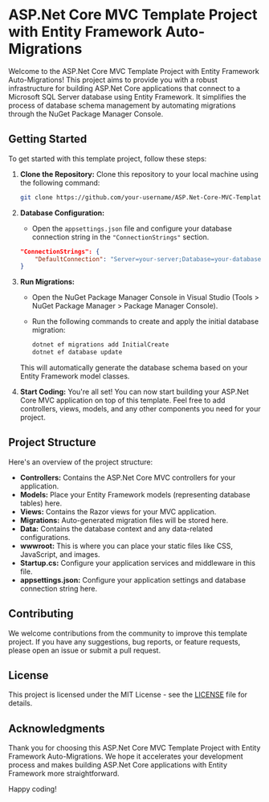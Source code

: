 # ASP.Net Core MVC Template Project with Entity Framework Auto-Migrations

Welcome to the ASP.Net Core MVC Template Project with Entity Framework Auto-Migrations! This project aims to provide you with a robust infrastructure for building ASP.Net Core applications that connect to a Microsoft SQL Server database using Entity Framework. It simplifies the process of database schema management by automating migrations through the NuGet Package Manager Console.

## Getting Started

To get started with this template project, follow these steps:

1. **Clone the Repository:** Clone this repository to your local machine using the following command:

   ```bash
   git clone https://github.com/your-username/ASP.Net-Core-MVC-Template-Project-With-EntityFrameworks-auto-migrations.git
   ```

2. **Database Configuration:**

   - Open the `appsettings.json` file and configure your database connection string in the `"ConnectionStrings"` section.

   ```json
   "ConnectionStrings": {
       "DefaultConnection": "Server=your-server;Database=your-database;User=your-username;Password=your-password;"
   }
   ```

3. **Run Migrations:**

   - Open the NuGet Package Manager Console in Visual Studio (Tools > NuGet Package Manager > Package Manager Console).

   - Run the following commands to create and apply the initial database migration:

     ```bash
     dotnet ef migrations add InitialCreate
     dotnet ef database update
     ```

   This will automatically generate the database schema based on your Entity Framework model classes.

4. **Start Coding:** You're all set! You can now start building your ASP.Net Core MVC application on top of this template. Feel free to add controllers, views, models, and any other components you need for your project.

## Project Structure

Here's an overview of the project structure:

- **Controllers:** Contains the ASP.Net Core MVC controllers for your application.
- **Models:** Place your Entity Framework models (representing database tables) here.
- **Views:** Contains the Razor views for your MVC application.
- **Migrations:** Auto-generated migration files will be stored here.
- **Data:** Contains the database context and any data-related configurations.
- **wwwroot:** This is where you can place your static files like CSS, JavaScript, and images.
- **Startup.cs:** Configure your application services and middleware in this file.
- **appsettings.json:** Configure your application settings and database connection string here.

## Contributing

We welcome contributions from the community to improve this template project. If you have any suggestions, bug reports, or feature requests, please open an issue or submit a pull request.

## License

This project is licensed under the MIT License - see the [LICENSE](LICENSE) file for details.

## Acknowledgments

Thank you for choosing this ASP.Net Core MVC Template Project with Entity Framework Auto-Migrations. We hope it accelerates your development process and makes building ASP.Net Core applications with Entity Framework more straightforward.

Happy coding!
